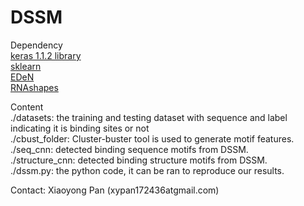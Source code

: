 # DSSM


Dependency <br>
<a href=https://github.com/fchollet/keras/>keras 1.1.2 library</a> <br>
<a href=https://github.com/scikit-learn/scikit-learn>sklearn</a> <br>
<a href=https://github.com/fabriziocosta/EDeN>EDeN</a> <br>
<a href=https://bibiserv.cebitec.uni-bielefeld.de/download/tools/rnashapes.html>RNAshapes</a> <br>

Content <br>
./datasets: the training and testing dataset with sequence and label indicating it is binding sites or not<br>
./cbust_folder: Cluster-buster tool is used to generate motif features. <br>
./seq_cnn: detected binding sequence motifs from DSSM. <br>
./structure_cnn: detected binding structure motifs from DSSM. <br>
./dssm.py: the python code, it can be ran to reproduce our results. <br>


Contact: Xiaoyong Pan (xypan172436atgmail.com)
